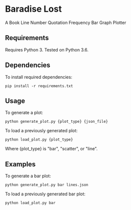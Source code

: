 # Baradise Lost

A Book Line Number Quotation Frequency Bar Graph Plotter

## Requirements

Requires Python 3. Tested on Python 3.6.

## Dependencies

To install required dependencies:
```
pip install -r requirements.txt
```

## Usage

To generate a plot:
```
python generate_plot.py {plot_type} {json_file}
```

To load a previously generated plot:
```
python load_plot.py {plot_type}
```

Where {plot_type} is "bar", "scatter", or "line".

## Examples

To generate a bar plot:
```
python generate_plot.py bar lines.json
```

To load a previously generated bar plot:
```
python load_plot.py bar
```